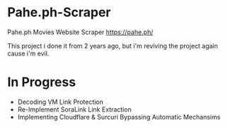 # Pahe.ph-Scraper
Pahe.ph Movies Website Scraper
https://pahe.ph/

This project i done it from 2 years ago, but i'm reviving the project again cause i'm evil.

# In Progress
- Decoding VM Link Protection
- Re-Implement SoraLink Link Extraction
- Implementing Cloudflare & Surcuri Bypassing Automatic Mechansims
